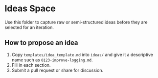 <!-- Guidance for writing idea documents -->
# Ideas Space

Use this folder to capture raw or semi-structured ideas before they are selected for an iteration.

## How to propose an idea
1. Copy `templates/idea_template.md` into `ideas/` and give it a descriptive name such as `0123-improve-logging.md`.
2. Fill in each section.
3. Submit a pull request or share for discussion.
